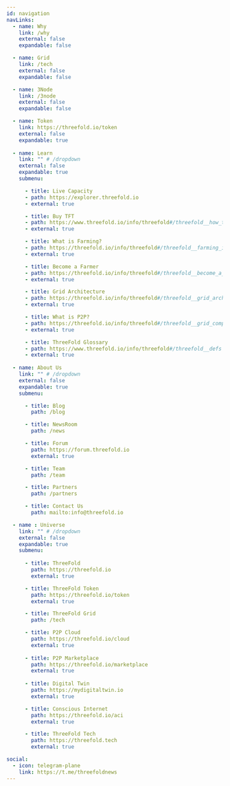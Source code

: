 ```yaml
---
id: navigation
navLinks:
  - name: Why
    link: /why
    external: false
    expandable: false

  - name: Grid
    link: /tech
    external: false
    expandable: false

  - name: 3Node
    link: /3node
    external: false
    expandable: false

  - name: Token
    link: https://threefold.io/token
    external: false
    expandable: true
  
  - name: Learn
    link: "" # /dropdown
    external: false
    expandable: true
    submenu:

      - title: Live Capacity
      - path: https://explorer.threefold.io
      - external: true

      - title: Buy TFT
      - path: https://www.threefold.io/info/threefold#/threefold__how_to_buy_and_sell
      - external: true

      - title: What is Farming?
      - path: https://threefold.io/info/threefold#/threefold__farming_intro
      - external: true

      - title: Become a Farmer
      - path: https://threefold.io/info/threefold#/threefold__become_a_farmer
      - external: true

      - title: Grid Architecture
      - path: https://threefold.io/info/threefold#/threefold__grid_architecture
      - external: true

      - title: What is P2P?
      - path: https://threefold.io/info/threefold#/threefold__grid_compare
      - external: true

      - title: ThreeFold Glossary
      - path: https://www.threefold.io/info/threefold#/threefold__defs
      - external: true
 
  - name: About Us
    link: "" # /dropdown
    external: false
    expandable: true
    submenu:

      - title: Blog
        path: /blog

      - title: NewsRoom
        path: /news

      - title: Forum
        path: https://forum.threefold.io
        external: true

      - title: Team
        path: /team

      - title: Partners
        path: /partners

      - title: Contact Us
        path: mailto:info@threefold.io

  - name : Universe
    link: "" # /dropdown
    external: false
    expandable: true
    submenu:
    
      - title: ThreeFold
        path: https://threefold.io
        external: true

      - title: ThreeFold Token
        path: https://threefold.io/token
        external: true

      - title: ThreeFold Grid
        path: /tech

      - title: P2P Cloud
        path: https://threefold.io/cloud
        external: true
      
      - title: P2P Marketplace
        path: https://threefold.io/marketplace
        external: true
      
      - title: Digital Twin
        path: https://mydigitaltwin.io
        external: true

      - title: Conscious Internet
        path: https://threefold.io/aci
        external: true

      - title: ThreeFold Tech
        path: https://threefold.tech
        external: true

social:
  - icon: telegram-plane
    link: https://t.me/threefoldnews
---
```

